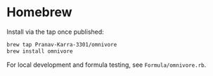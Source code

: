 # Homebrew

Install via the tap once published:
```bash
brew tap Pranav-Karra-3301/omnivore
brew install omnivore
```

For local development and formula testing, see `Formula/omnivore.rb`.
